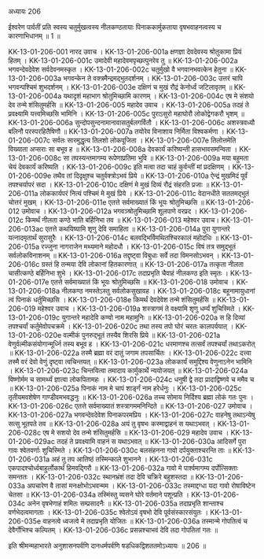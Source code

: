 अध्यायः 206

ईश्वरेण पार्वतीं प्रति स्वस्य चतुर्मुखत्वस्य नीलकण्ठतायाः पिनाककार्मुकताया वृषभवाहनत्वस्य च कारणाभिधानम् ॥ 1 ॥

KK-13-01-206-001	नारद उवाच ।
KK-13-01-206-001a	क्षणज्ञा देवदेवस्य श्रोतुकामा प्रियं हितम् ।
KK-13-01-206-001c	उमादेवी महादेवमपृच्छत्पुनरेव तु ॥
KK-13-01-206-002a	भगवन्देवदेवेश सर्वदेवनमस्कृत ।
KK-13-01-206-002c	चतुर्मुखो वै भगवानभवत्केन हेतुना ॥
KK-13-01-206-003a	भगवन्केन ते वक्त्रमैन्द्रमद्भुतदर्शनम् ।
KK-13-01-206-003c	उत्तरं चापि भगवन्पश्चिमं शुभदर्शनम् ।
KK-13-01-206-003e	दक्षिणं च मुखं रौद्रं केनोर्ध्वं जटिलावृतम् ॥
KK-13-01-206-004a	यथादृशं महाभाग श्रोतुमिच्छामि कारणम् ।
KK-13-01-206-004c	एष मे संशयो देव तन्मे शंसितुमर्हसि ॥
KK-13-01-206-005	महादेव उवाच ।
KK-13-01-206-005a	तदहं ते प्रवक्ष्यामि यत्त्वमिच्छसि भामिनि ।
KK-13-01-206-005c	पुराऽसुरो महाघोरौ लोकोद्वेगकरौ भृशम् ॥
KK-13-01-206-006a	सुन्दोपसुन्दनामानावासतुर्बलगर्वितौ ।
KK-13-01-206-006c	अशस्त्रवध्यौ बलिनौ परस्परहितैषिणौ ॥
KK-13-01-206-007a	तयोरेव विनाशाय निर्मिता विश्वकर्मणा ।
KK-13-01-206-007c	सर्वतः सारमुद्धृत्य तिलशो लोकपूजिता ।
KK-13-01-206-007e	तिलोत्तमेति विख्याता अप्सराः सा बभूव ह ॥
KK-13-01-206-008a	देवकार्यं करिष्यन्ती हासभावसमन्विता ।
KK-13-01-206-008c	सा तपस्यन्तमागम्य रूपेणाप्रतिमा भुवि ॥
KK-13-01-206-009a	मया बहुमता चेयं देवकार्यं करिष्यति ।
KK-13-01-206-009c	इति मत्वा तदा चाहं कुर्वन्तीं मां प्रदक्षिणम् ।
KK-13-01-206-009e	तथैव तां दिदृक्षुश्च चतुर्वक्त्रोऽभवं प्रिये ॥
KK-13-01-206-010a	ऐन्द्रं मुखमिदं पूर्वं तपश्चर्यापरं सदा ।
KK-13-01-206-010c	दक्षिणं मे मुखं दिव्यं रौद्रं संहरति प्रजाः ॥
KK-13-01-206-011a	लोककार्यपरं नित्यं पश्चिमं मे मुखं प्रिये ।
KK-13-01-206-011c	वेदानधीते सततमद्भुतं चोत्तरं मुखम् ।
KK-13-01-206-011e	एतत्ते सर्वमाख्यातं किं भूयः श्रोतुमिच्छसि ॥
KK-13-01-206-012	उमोवाच ।
KK-13-01-206-012a	भगवञ्श्रोतुमिच्छामि शूलपाणे वरप्रद ।
KK-13-01-206-012c	किमर्थं नीलता कण्ठे भाति बर्हिनिभा तव ॥
KK-13-01-206-013	महेश्वर उवाच।
KK-13-01-206-013ac	एतत्ते कथयिष्यामि शृणु देवि समाहिता ॥
KK-13-01-206-014a	पुरा युगान्तरे यत्नादमृतार्थं सुरासुरैः ।
KK-13-01-206-014c	बलवद्भिर्विमथितश्चिरकालं महोदधिः ॥
KK-13-01-206-015a	रज्जुना नागराजेन मथ्यमाने महोदधौ ।
KK-13-01-206-015c	विषं तत्र समुद्भूतं सर्वलोकविनाशनम् ॥
KK-13-01-206-016a	तद्दृष्ट्वा विबुधाः सर्वे तदा विमनसोऽभवन् ।
KK-13-01-206-016c	ग्रस्तं हि तन्मया देवि लोकानां हितकारणात् ॥
KK-13-01-206-017a	तत्कृता नीलता चासीत्कण्ठे बर्हिनिभा शुभे ।
KK-13-01-206-017c	तदाप्रभृति चैवाहं नीलकण्ठ इति स्मृतः ।
KK-13-01-206-017e	एतत्ते सर्वमाख्यातं किं भूयः श्रोतुमिच्छसि ॥
KK-13-01-206-018	उमोवाच ।
KK-13-01-206-018a	नीलकण्ठ नमस्तेऽस्तु सर्वलोकसुखावह ।
KK-13-01-206-018c	बहूनामायुधानां त्वं पिनाकं धर्तुमिच्छसि ।
KK-13-01-206-018e	किमर्थं देवदेवेश तन्मे शंसितुमर्हसि ॥
KK-13-01-206-019	महेश्वर उवाच ।
KK-13-01-206-019a	शस्त्रागमं ते वक्ष्यामि शृणु धर्म्यं शुचिस्मिते ।
KK-13-01-206-019c	युगान्तरे महादेवि कण्वो नाम महामुनिः ॥
KK-13-01-206-020a	स हि दिव्यां तपश्चर्यां कर्तुमेवोपचक्रमे ।
KK-13-01-206-020c	तथा तस्य तपो घोरं चरतः कालपर्ययात् ।
KK-13-01-206-020e	वल्मीकं पुनरुद्भूतं तस्यैव शिरसि प्रिये ॥
KK-13-01-206-021a	वेणुर्वल्मीकसंयोगान्मूर्ध्नि तस्य बभूव ह ।
KK-13-01-206-021c	धरमाणश्च तत्सर्वं तपश्चर्यां तथाऽकरोत् ॥
KK-13-01-206-022a	तस्मै ब्रह्मा वरं दातुं जगाम तपसार्चितः ।
KK-13-01-206-022c	दत्त्वा तस्मै वरं देवो वेणुं दृष्ट्वा त्वचिन्तयत् ॥
KK-13-01-206-023a	लोककार्यं समुद्दिश्य वेणुनाऽनेन भामिनि ।
KK-13-01-206-023c	चिन्तयित्वा तमादाय कार्मुकार्थे न्ययोजयत् ॥
KK-13-01-206-024a	विष्णोर्मम च सामर्थ्यं ज्ञात्वा लोकपितामहः ।
KK-13-01-206-024c	धनुषी द्वे तदा प्रादाद्विष्णवे च ममैव च ॥
KK-13-01-206-025a	पिनाकं नाम मे चापं शार्ङ्गं नाम हरेर्धनुः ।
KK-13-01-206-025c	तृतीयमवशेषेण गाण्डीवमभवद्धनुः ॥
KK-13-01-206-026a	तच्च सोमाय निर्दिश्य ब्रह्मा लोकं गतः पुनः ।
KK-13-01-206-026c	एतत्ते सर्वमाख्यातं शस्त्रागममनिन्दिते ॥
KK-13-01-206-027	उमोवाच ।
KK-13-01-206-027a	भगवन्देवदेवेश पिनाकपरमप्रिय ।
KK-13-01-206-027c	वाहनेषु तथाऽन्येषु सत्सु भूतपते तव ॥
KK-13-01-206-028a	अयं तु वृषभः कस्माद्वाहनं स यथाऽभवत् ।
KK-13-01-206-028c	एष मे सशयो देव तन्मे शंसितुमर्हसि ॥
KK-13-01-206-029	महादेव उवाच ।
KK-13-01-206-029ac	तदहं ते प्रवक्ष्यामि वाहनं स यथाऽभवत् ॥
KK-13-01-206-030a	आदिसर्गे पुरा गावः श्वेतवर्णाः शुचिस्मिते ।
KK-13-01-206-030c	बलसंहनना गावो दर्पयुक्ताश्चरन्ति ताः ॥
KK-13-01-206-031a	अहं तु तप आतिष्ठं तस्मिन्काले शुभानने ।
KK-13-01-206-031c	एकपादश्चोर्ध्वबाहुर्लोकार्थं हिमवद्गिरौ ॥
KK-13-01-206-032a	गावो मे पार्श्वमागम्य दर्पोत्सिक्ताः समन्ततः ।
KK-13-01-206-032c	स्थानभ्रंशं तदा देवि चक्रिरे बहुशस्तदा ॥
KK-13-01-206-033a	अपचारेण वै तासां मनःक्षोभोऽभवन्मम ।
KK-13-01-206-033c	तस्माद्दग्धा यदा गावो रोषाविष्टेन चेतसा ॥
KK-13-01-206-034a	तस्मिंस्तु व्यसने घोरे वर्तमाने पशून्प्रति ।
KK-13-01-206-034c	अनेन वृषभेणाहं शमितः सम्प्रसादनैः ॥
KK-13-01-206-035a	तदाप्रभृति शान्ताश्च वर्णभेदत्वमागताः ।
KK-13-01-206-035c	श्वेतोऽयं वृषभो देवि पूर्वसंस्कारसंयुतः ।
KK-13-01-206-035e	वाहनत्वे ध्वजत्वे मे तदाप्रभृति योजितः ॥
KK-13-01-206-036a	तस्मान्मे गोपतित्वं च देवैर्गोभिश्च कल्पितम् ।
KK-13-01-206-036c	प्रसन्नश्चाभवं देवि तदा गोपतितां गतः ॥

इति श्रीमन्महाभारते अनुशासनपर्वणि दानधर्मपर्वणि षडधिकद्विशततमोऽध्यायः ॥ 206 ॥
